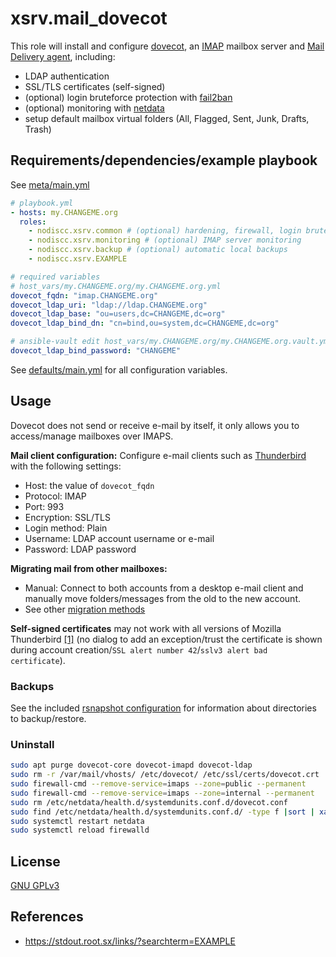 # xsrv.mail_dovecot

This role will install and configure [dovecot](https://en.wikipedia.org/wiki/Dovecot_(software)), an [IMAP](https://en.wikipedia.org/wiki/Internet_Message_Access_Protocol) mailbox server and [Mail Delivery agent](https://en.wikipedia.org/wiki/Message_delivery_agent), including:
- LDAP authentication
- SSL/TLS certificates (self-signed)
- (optional) login bruteforce protection with [fail2ban](../common)
- (optional) monitoring with [netdata](../monitoring_netdata)
- setup default mailbox virtual folders (All, Flagged, Sent, Junk, Drafts, Trash)


## Requirements/dependencies/example playbook

See [meta/main.yml](meta/main.yml)

```yaml
# playbook.yml
- hosts: my.CHANGEME.org
  roles:
    - nodiscc.xsrv.common # (optional) hardening, firewall, login bruteforce prevention
    - nodiscc.xsrv.monitoring # (optional) IMAP server monitoring
    - nodiscc.xsrv.backup # (optional) automatic local backups
    - nodiscc.xsrv.EXAMPLE

# required variables
# host_vars/my.CHANGEME.org/my.CHANGEME.org.yml
dovecot_fqdn: "imap.CHANGEME.org"
dovecot_ldap_uri: "ldap://ldap.CHANGEME.org"
dovecot_ldap_base: "ou=users,dc=CHANGEME,dc=org"
dovecot_ldap_bind_dn: "cn=bind,ou=system,dc=CHANGEME,dc=org"

# ansible-vault edit host_vars/my.CHANGEME.org/my.CHANGEME.org.vault.yml
dovecot_ldap_bind_password: "CHANGEME"
```

See [defaults/main.yml](defaults/main.yml) for all configuration variables.


## Usage

Dovecot does not send or receive e-mail by itself, it only allows you to access/manage mailboxes over IMAPS.

**Mail client configuration:** Configure e-mail clients such as [Thunderbird](https://en.wikipedia.org/wiki/Mozilla_Thunderbird) with the following settings:
- Host: the value of `dovecot_fqdn`
- Protocol: IMAP
- Port: 993
- Encryption: SSL/TLS
- Login method: Plain
- Username: LDAP account username or e-mail
- Password: LDAP password

**Migrating mail from other mailboxes:**
- Manual: Connect to both accounts from a desktop e-mail client  and manually move folders/messages from the old to the new account.
- See other [migration methods](https://doc.dovecot.org/admin_manual/migrating_mailboxes/)

**Self-signed certificates** may not work with all versions of Mozilla Thunderbird [[1]](https://bugzilla.mozilla.org/show_bug.cgi?id=1681960) (no dialog to add an exception/trust the certificate is shown during account creation/`SSL alert number 42`/`sslv3 alert bad certificate`).

### Backups

See the included [rsnapshot configuration](templates/etc/rsnapshot.d_dovecot.conf.j2) for information about directories to backup/restore.

### Uninstall

```bash
sudo apt purge dovecot-core dovecot-imapd dovecot-ldap
sudo rm -r /var/mail/vhosts/ /etc/dovecot/ /etc/ssl/certs/dovecot.crt
sudo firewall-cmd --remove-service=imaps --zone=public --permanent
sudo firewall-cmd --remove-service=imaps --zone=internal --permanent
sudo rm /etc/netdata/health.d/systemdunits.conf.d/dovecot.conf
sudo find /etc/netdata/health.d/systemdunits.conf.d/ -type f |sort | xargs sudo cat | sudo tee /etc/netdata/health.d/systemdunits.conf
sudo systemctl restart netdata
sudo systemctl reload firewalld
```


## License

[GNU GPLv3](../../LICENSE)


## References

- https://stdout.root.sx/links/?searchterm=EXAMPLE
